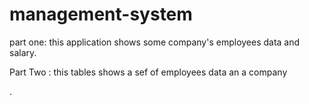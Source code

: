 # management-system

part one:
this application shows some company's employees data and salary.

Part Two :
this tables shows a sef of employees data an a company

.
